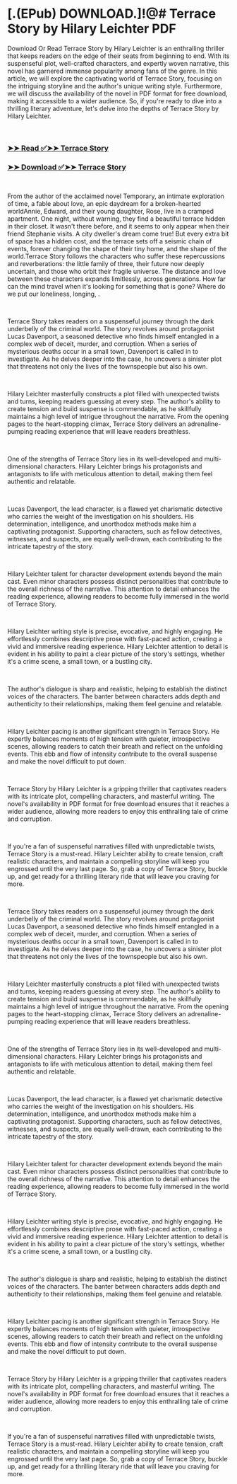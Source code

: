 # [.(EPub) DOWNLOAD.]!@# Terrace Story by Hilary Leichter PDF

<p>Download Or Read Terrace Story by Hilary Leichter is an enthralling thriller that keeps readers on the edge of their seats from beginning to end. With its suspenseful plot, well-crafted characters, and expertly woven narrative, this novel has garnered immense popularity among fans of the genre. In this article, we will explore the captivating world of Terrace Story, focusing on the intriguing storyline and the author's unique writing style. Furthermore, we will discuss the availability of the novel in PDF format for free download, making it accessible to a wider audience. So, if you're ready to dive into a thrilling literary adventure, let's delve into the depths of Terrace Story by Hilary Leichter.</p>
<p>&nbsp;</p>

### [➤➤ Read ✅➤➤ Terrace Story](https://realpdfbooksdrive.blogspot.com/id/63945340)

### [➤➤ Download ✅➤➤ Terrace Story](https://realpdfbooksdrive.blogspot.com/id/63945340)

<p>&nbsp;</p>
<p>From the author of the acclaimed novel Temporary, an intimate exploration of time, a fable about love, an epic daydream for a broken-hearted worldAnnie, Edward, and their young daughter, Rose, live in a cramped apartment. One night, without warning, they find a beautiful terrace hidden in their closet. It wasn't there before, and it seems to only appear when their friend Stephanie visits. A city dweller's dream come true! But every extra bit of space has a hidden cost, and the terrace sets off a seismic chain of events, forever changing the shape of their tiny home, and the shape of the world.Terrace Story follows the characters who suffer these repercussions and reverberations: the little family of three, their future now deeply uncertain, and those who orbit their fragile universe. The distance and love between these characters expands limitlessly, across generations. How far can the mind travel when it's looking for something that is gone? Where do we put our loneliness, longing, .</p>
<p>&nbsp;</p>
<p>Terrace Story takes readers on a suspenseful journey through the dark underbelly of the criminal world. The story revolves around protagonist Lucas Davenport, a seasoned detective who finds himself entangled in a complex web of deceit, murder, and corruption. When a series of mysterious deaths occur in a small town, Davenport is called in to investigate. As he delves deeper into the case, he uncovers a sinister plot that threatens not only the lives of the townspeople but also his own.</p>
<p>&nbsp;</p>
<p>Hilary Leichter masterfully constructs a plot filled with unexpected twists and turns, keeping readers guessing at every step. The author's ability to create tension and build suspense is commendable, as he skillfully maintains a high level of intrigue throughout the narrative. From the opening pages to the heart-stopping climax, Terrace Story delivers an adrenaline-pumping reading experience that will leave readers breathless.</p>
<p>&nbsp;</p>
<p>One of the strengths of Terrace Story lies in its well-developed and multi-dimensional characters. Hilary Leichter brings his protagonists and antagonists to life with meticulous attention to detail, making them feel authentic and relatable.</p>
<p>&nbsp;</p>
<p>Lucas Davenport, the lead character, is a flawed yet charismatic detective who carries the weight of the investigation on his shoulders. His determination, intelligence, and unorthodox methods make him a captivating protagonist. Supporting characters, such as fellow detectives, witnesses, and suspects, are equally well-drawn, each contributing to the intricate tapestry of the story.</p>
<p>&nbsp;</p>
<p>Hilary Leichter talent for character development extends beyond the main cast. Even minor characters possess distinct personalities that contribute to the overall richness of the narrative. This attention to detail enhances the reading experience, allowing readers to become fully immersed in the world of Terrace Story.</p>
<p>&nbsp;</p>
<p>Hilary Leichter writing style is precise, evocative, and highly engaging. He effortlessly combines descriptive prose with fast-paced action, creating a vivid and immersive reading experience. Hilary Leichter attention to detail is evident in his ability to paint a clear picture of the story's settings, whether it's a crime scene, a small town, or a bustling city.</p>
<p>&nbsp;</p>
<p>The author's dialogue is sharp and realistic, helping to establish the distinct voices of the characters. The banter between characters adds depth and authenticity to their relationships, making them feel genuine and relatable.</p>
<p>&nbsp;</p>
<p>Hilary Leichter pacing is another significant strength in Terrace Story. He expertly balances moments of high tension with quieter, introspective scenes, allowing readers to catch their breath and reflect on the unfolding events. This ebb and flow of intensity contribute to the overall suspense and make the novel difficult to put down.</p>
<p>&nbsp;</p>
<p>Terrace Story by Hilary Leichter is a gripping thriller that captivates readers with its intricate plot, compelling characters, and masterful writing. The novel's availability in PDF format for free download ensures that it reaches a wider audience, allowing more readers to enjoy this enthralling tale of crime and corruption.</p>
<p>&nbsp;</p>
<p>If you're a fan of suspenseful narratives filled with unpredictable twists, Terrace Story is a must-read. Hilary Leichter ability to create tension, craft realistic characters, and maintain a compelling storyline will keep you engrossed until the very last page. So, grab a copy of Terrace Story, buckle up, and get ready for a thrilling literary ride that will leave you craving for more.</p>
<p>&nbsp;</p>
<p>Terrace Story takes readers on a suspenseful journey through the dark underbelly of the criminal world. The story revolves around protagonist Lucas Davenport, a seasoned detective who finds himself entangled in a complex web of deceit, murder, and corruption. When a series of mysterious deaths occur in a small town, Davenport is called in to investigate. As he delves deeper into the case, he uncovers a sinister plot that threatens not only the lives of the townspeople but also his own.</p>
<p>&nbsp;</p>
<p>Hilary Leichter masterfully constructs a plot filled with unexpected twists and turns, keeping readers guessing at every step. The author's ability to create tension and build suspense is commendable, as he skillfully maintains a high level of intrigue throughout the narrative. From the opening pages to the heart-stopping climax, Terrace Story delivers an adrenaline-pumping reading experience that will leave readers breathless.</p>
<p>&nbsp;</p>
<p>One of the strengths of Terrace Story lies in its well-developed and multi-dimensional characters. Hilary Leichter brings his protagonists and antagonists to life with meticulous attention to detail, making them feel authentic and relatable.</p>
<p>&nbsp;</p>
<p>Lucas Davenport, the lead character, is a flawed yet charismatic detective who carries the weight of the investigation on his shoulders. His determination, intelligence, and unorthodox methods make him a captivating protagonist. Supporting characters, such as fellow detectives, witnesses, and suspects, are equally well-drawn, each contributing to the intricate tapestry of the story.</p>
<p>&nbsp;</p>
<p>Hilary Leichter talent for character development extends beyond the main cast. Even minor characters possess distinct personalities that contribute to the overall richness of the narrative. This attention to detail enhances the reading experience, allowing readers to become fully immersed in the world of Terrace Story.</p>
<p>&nbsp;</p>
<p>Hilary Leichter writing style is precise, evocative, and highly engaging. He effortlessly combines descriptive prose with fast-paced action, creating a vivid and immersive reading experience. Hilary Leichter attention to detail is evident in his ability to paint a clear picture of the story's settings, whether it's a crime scene, a small town, or a bustling city.</p>
<p>&nbsp;</p>
<p>The author's dialogue is sharp and realistic, helping to establish the distinct voices of the characters. The banter between characters adds depth and authenticity to their relationships, making them feel genuine and relatable.</p>
<p>&nbsp;</p>
<p>Hilary Leichter pacing is another significant strength in Terrace Story. He expertly balances moments of high tension with quieter, introspective scenes, allowing readers to catch their breath and reflect on the unfolding events. This ebb and flow of intensity contribute to the overall suspense and make the novel difficult to put down.</p>
<p>&nbsp;</p>
<p>Terrace Story by Hilary Leichter is a gripping thriller that captivates readers with its intricate plot, compelling characters, and masterful writing. The novel's availability in PDF format for free download ensures that it reaches a wider audience, allowing more readers to enjoy this enthralling tale of crime and corruption.</p>
<p>&nbsp;</p>
<p>If you're a fan of suspenseful narratives filled with unpredictable twists, Terrace Story is a must-read. Hilary Leichter ability to create tension, craft realistic characters, and maintain a compelling storyline will keep you engrossed until the very last page. So, grab a copy of Terrace Story, buckle up, and get ready for a thrilling literary ride that will leave you craving for more.</p>
<p>&nbsp;</p>
